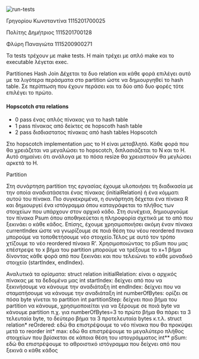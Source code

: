 ![run-tests](../../workflows/run-tests/badge.svg)

Γρηγορίου Κωνσταντίνα 1115201700025

Πολίτης Δημήτριος 1115201700128

Φλύρη Παναγιώτα 1115200900271



Τα tests τρέχουν με make tests. Η main τρέχει με απλό make και το executable λέγεται exec.

Partitiones Hash Join
Δέχεται τα δυο relation και κάθε φορά επιλέγει αυτό με τα λιγότερα περάσματα στο partition ώστε να δημιουργηθεί το hash table. Σε περίπτωση που έχουν περάσει και τα δύο από δυο φορές τότε επιλέγει το πρώτο.

#### Hopscotch στα relations
- 0 pass
  ένας απλός πίνακας για το hash table
- 1 pass
  πίνακας από δείκτες σε hopscoth hash table 
- 2 pass 
  δισδιαστατος πίνακας από hash tables
Hopscotch

Στο hopscotch implementation μας το H είναι μεταβλητό. Κάθε φορά που θα χρειάζεται να μεγαλώσει το hopscotch, διπλασιάζεται το Ν και το Η. Αυτό σημαίνει ότι ανάλογα με το πόσα resize θα χρειαστούν θα μεγλώσει αρκετά το H.







Partition 

Στη συνάρτηση partition της εργασίας έχουμε υλοποιήσει τη διαδικασία με την οποία αναδιατάσεται ένας πίνακας (initialRelation) ή ένα κόμματι αυτού του πίνακα. Πιο συγκεκριμένα, η συνάρτηση δέχεται ένα πίνακα R και δημιουργεί ένα ιστόγραμμα όπου καταγράφεται το πλήθος των στοιχείων που υπάρχουν στον αρχικό κάδο. Στη συνέχεια, δημιουργούμε τον πίνακα Psum όπου αποθηκεύεται η πληροφορία σχετικά με το από που ξεκινάει ο κάθε κάδος. Επίσης, έχουμε χρησιμοποιήσει ακόμη έναν πίνακα currentIndex ώστε να γνωρίζουμε σε ποιά θέση του νέου reordered πινακα μπορούμε να τοποθετήσουμε νέο στοιχείο.Τέλος με αυτό τον τρόπο χτίζουμε το νέο reordered πίνακα R'.
Χρησιμοποιώντας το pSum που μας επέστρεψε το x βήμα του partition μπορούμε να τρέξουμε το x+1 βήμα δίνοντας κάθε φορά από που ξεκινάει και που τελειώνει το κάθε μοναδικό στοιχείο (startIndex, endIndex).

Αναλυτικά τα ορίσματα:
struct relation initialRelation: είναι ο αρχικός πίνακας με τα δεδομένα μας
int startIndex: δείχνει από που να ξεκινήσουμε να κάνουμε την αναδιάταξη
int endIndex: δείχνει που να σταματήσουμε να κάνουμε την αναδιάταξη
int numberOfBytes: ορίζει σε πόσα byte γίνεται το partition 
int partitionStep: δείχνει ποιο βήμα του partition να κάνουμε, χρησιμοποιείται για να ξέρουμε σε ποιά byte να κάνουμε partition π.χ. για numberOfBytes=3 το πρώτο βήμα θα πάρει τα 3 τελευταία byte, το δεύτερο βήμα τα 3 προτελευταία bytes κ.τ.λ.
struct relation* reOrdered: εδώ θα επιστρέψουμε το νέο πίνακα που θα προκύψει μετά το reorder
int* max: εδώ θα επιστρέψουμε το μεγαλύτερο πλήθος στοιχείων που βρίσκεται σε κάποια θέση του ιστογράμματος
int** pSum: εδώ θα επιστρέψουμε το αθροιστικό ιστόγραμμα που δείχνει από που ξεκινά ο κάθε κάδος
